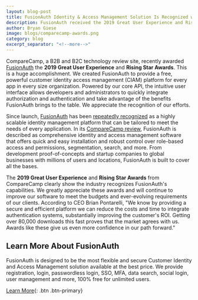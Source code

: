 ```yaml
---
layout: blog-post
title: FusionAuth Identity & Access Management Solution Is Recognized with Industry Distinctions from Leading SaaS Review Platform
description: FusionAuth received the 2019 Great User Experience and Rising Star Awards
author: Bryan Giese
image: blogs/comparecamp-awards.png
category: blog
excerpt_separator: "<!--more-->"
---
```


CompareCamp, a B2B and B2C technology review site, recently awarded [FusionAuth](http://comparecamp.com/fusionauth-review-pricing-pros-cons-features/ "Jump to CompareCamp site") the **2019 Great User Experience** and **Rising Star Awards**. This is a huge accomplishment. We created FusionAuth to provide a free, powerful customer identity access management (CIAM) platform for every app in every size organization. <!--more-->Powered by our core API, the intuitive user interface allows developers and administrators to quickly integrate authorization and authentication and take advantage of the benefits FusionAuth brings to the table. We appreciate the recognition of our efforts.

<!--more-->

Since launch, [FusionAuth](/) has been [repeatedly recognized](/blog/2019/02/25/fusionauth-reviews-around-world) as a highly scalable identity management platform that can be tailored to meet the needs of every application. In its [CompareCamp review](http://comparecamp.com/fusionauth-review-pricing-pros-cons-features/ "Jump to CompareCamp site"), FusionAuth is described as comprehensive identity and access management software that offers quick and easy installation and robust control over role-based access and permissions, segmentation, search, and more. From development proof-of-concepts and startup companies to global businesses with millions of users and locations, FusionAuth is built to cover all the bases.

The **2019 Great User Experience** and **Rising Star Awards** from CompareCamp clearly show the industry recognizes FusionAuth's capabilities. We greatly appreciate these awards and will continue to improve our software to meet the budgets and ever-evolving requirements of our clients. According to CEO Brian Pontarelli, "We know by providing a secure and efficient platform we can reduce the costs and time to integrate authentication systems, substantially improving the customer's ROI. Getting over 80,000 downloads this fast proves that the market agrees with us. Awards like these give us even more confidence in our path forward."

## Learn More About FusionAuth

FusionAuth is designed to be the most flexible and secure Customer Identity and Access Management solution available at the best price. We provide registration, login, passwordless login, SSO, MFA, data search, social login, user management and more, 100% free for unlimited users.

[Learn More](/ "FusionAuth Home"){: .btn .btn-primary}
